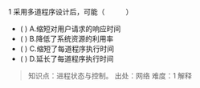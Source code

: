 1
采用多道程序设计后，可能（　　　）
- ( ) A.缩短对用户请求的响应时间 
- ( ) B.降低了系统资源的利用率 
- ( ) C.缩短了每道程序执行时间 
- ( ) D.延长了每道程序执行时间

> 知识点：进程状态与控制。
> 出处：网络
> 难度：1
> 解释
